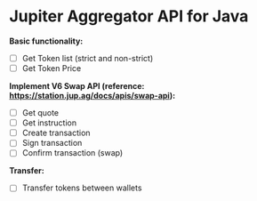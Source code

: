 # Jupiter Aggregator API for Java
 <b>Basic functionality:</b>
  - [ ] Get Token list (strict and non-strict)
  - [ ] Get Token Price

  <b>Implement V6 Swap API (reference: https://station.jup.ag/docs/apis/swap-api):</b>
   - [ ] Get quote
   - [ ] Get instruction
   - [ ] Create transaction
   - [ ] Sign transaction
   - [ ] Confirm transaction (swap)

  <b>Transfer:</b>
   - [ ] Transfer tokens between wallets
